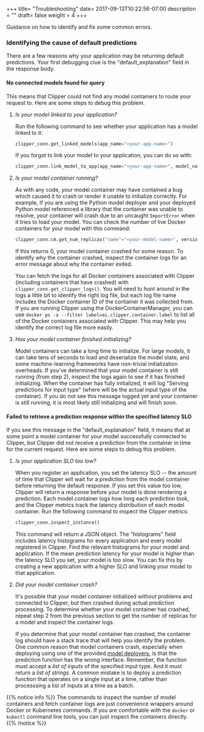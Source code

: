 +++
title= "Troubleshooting"
date= 2017-09-13T10:22:56-07:00
description = ""
draft= false
weight = 4
+++

Guidance on how to identify and fix some common errors.


### Identifying the cause of default predictions

There are a few reasons why your application may be returning default predictions.
Your first debugging clue is the "default\_explanation" field in the response body.

#### No connected models found for query

This means that Clipper could not find any model containers to route your request to.
Here are some steps to debug this problem.

1. *Is your model linked to your application?*

      Run the following command to see whether your application has a model linked to it:
      ```py
      clipper_conn.get_linked_models(app_name="<your-app-name>")
      ```
      If you forgot to link your model to your application, you can do so with:
      ```py
      clipper_conn.link_model_to_app(app_name="<your-app-name>", model_name="<your-model-name>")
      ```

2. *Is your model container running?*

      As with any code, your model container may have contained
      a bug which caused it to crash or render it unable to initialize correctly.
      For example, if you are using the Python model deployer and your deployed Python model referenced a library
      that the container was unable to resolve, your container will crash due to an uncaught `ImportError` when it tries
      to load your model. You can check the number of live Docker containers for your model with this command:
      ```py
      clipper_conn.cm.get_num_replicas("name"="<your-model-name>", version="<your-model-version>")
      ```
      If this returns 0, your model container crashed for some reason. To identify why the container crashed, inspect the
      container logs for an error message about why the container exited.

      You can fetch the logs for all Docker containers associated with Clipper 
      (including containers that have crashed) with `clipper_conn.get_clipper_logs()`. You will need
      to hunt around in the logs a little bit to identify the right log file, but each log file name includes
      the Docker container ID of the container it was collected from. If you are running Clipper using the
      DockerContainerManager, you can use `docker ps -a --filter label=ai.clipper.container.label` to list
      all of the Docker containers associated with Clipper. This may help you identify the correct log file more easily.

3. *Has your model container finished initializing?*

      Model containers can take a long time to initialize. For large models, it can take tens of seconds
      to load and deserialize the model state, and some machine-learning frameworks have non-trivial initialization
      overheads. If you've determined that your model container is still running (from step 2), inspect the logs again
      to see if it has finished initializing. When the container has fully initialized, it will log "Serving predictions for
      <your-input-type> input type" (where <your-input-type> will be the actual input type of the container). If you do not
      see this message logged yet and your container is still running, it is most likely still initializing and will finish
      soon.


#### Failed to retrieve a prediction response within the specified latency SLO

If you see this message in the "default\_explanation" field, it means that at some point a
model container for your model successfully connected to Clipper, but Clipper did not receive
a prediction from the container in time for the current request. Here are some steps to debug this
problem.

1. *Is your application SLO too low?*

      When you register an application, you set the latency SLO -- the amount of time that Clipper
      will wait for a prediction from the model container before returning the default response.
      If you set this value too low, Clipper will return a response before your model is done 
      rendering a prediction. Each model container logs how long each prediction took, and the Clipper
      metrics track the latency distribution of each model container. Run the following command to inspect
      the Clipper metrics:

      ```py
      clipper_conn.inspect_instance()
      ```
      
      This command will return a JSON object. The "histograms" field includes latency histograms
      for every application and every model registered in Clipper. Find the relevant histograms for your
      model and application. If the mean prediction latency for your model is higher than the latency SLO you
      set, your model is too slow. You can fix this by creating a new application with a higher SLO and
      linking your model to that application.

2. *Did your model container crash?*

      It's possible that your model container initialized without problems and connected to Clipper,
      but then crashed during actual prediction processing. To determine whether your model container
      has crashed, repeat step 2 from the previous section to get the number of replicas for a model
      and inspect the container logs.

      If you determine that your model container has crashed, the container log should have a stack trace
      that will help you identify the problem. One common reason that model containers crash, especially
      when deploying using one of the provided [model deployers](http://docs.clipper.ai/en/develop/#model-deployers),
      is that the prediction function has the wrong interface. Remember, the function must accept a
      *list of inputs* of the specified input type. And it must return a *list of strings*. A common
      mistake is to deploy a prediction function that operates on a single input at a time,
      rather than processsing a list of inputs at a time as a batch.


{{% notice info %}}
The commands to inspect the number of model containers and fetch container logs are just convenience
wrappers around Docker or Kubernetes commands. If you are comfortable with the `docker` or `kubectl`
command line tools, you can just inspect the containers directly.
{{% /notice %}}
